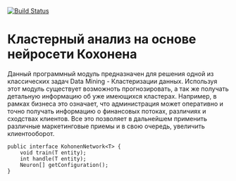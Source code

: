 [![Build Status](https://travis-ci.org/alex98247/Cluster_analysis.svg?branch=master)](https://travis-ci.org/alex98247/Cluster_analysis)
# Кластерный анализ на основе нейросети Кохонена
Данный программный модуль предназначен для решения одной из классических задач Data Mining - Кластеризации данных.
Используя этот модуль существует возможноть прогнозировать, а так же получать детальную информацию об уже имеющихся кластерах. 
Например, в рамках бизнеса это означает, что администрация может оперативно и точно получать информацию о финансовых потоках, 
различиях и сходствах клиентов. Все это позволяет в дальнейшем применить различные маркетинговые приемы и в свою очередь, 
увеличить клиентооборот.
```
public interface KohonenNetwork<T> {
    void train(T entity);
    int handle(T entity);
    Neuron[] getConfiguration();
}
```
